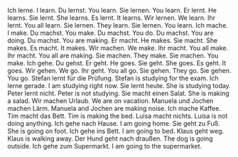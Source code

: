 Ich lerne.
I learn.
Du lernst.
You learn.
Sie lernen.
You learn.
Er lernt.
He learns.
Sie lernt.
She learns.
Es lernt.
It learns.
Wir lernen.
We learn.
Ihr lernt.
You all learn.
Sie lernen.
They learn.
Sie lernen.
You learn.
Ich mache.
I make.
Du machst.
You make.
Du machst.
You do.
Du machst.
You are doing.
Du machst.
You are making.
Er macht.
He makes.
Sie macht.
She makes.
Es macht.
It makes.
Wir machen.
We make.
Ihr macht.
You all make.
Ihr macht.
You all are making.
Sie machen.
They make.
Sie machen.
You make.
Ich gehe.
Du gehst.
Er geht.
He goes.
Sie geht.
She goes.
Es geht.
It goes.
Wir gehen.
We go.
Ihr geht.
You all go.
Sie gehen.
They go.
Sie gehen.
You go.
Stefan lernt für die Prüfung.
Stefan is studying for the exam.
Ich lerne gerade.
I am studying right now.
Sie lernt heute.
She is studying today.
Peter lernt nicht.
Peter is not studying.
Sie macht einen Salat.
She is making a salad.
Wir machen Urlaub.
We are on vacation.
Manuela und Jochen machen Lärm.
Manuela and Jochen are making noise.
Ich mache Kaffee.
Tim macht das Bett.
Tim is making the bed.
Luisa macht nichts.
Luisa is not doing anything.
Ich gehe nach Hause.
I am going home.
Sie geht zu Fuß.
She is going on foot.
Ich gehe ins Bett.
I am going to bed.
Klaus geht weg.
Klaus is walking away.
Der Hund geht nach draußen.
The dog is going outside.
Ich gehe zum Supermarkt.
I am going to the supermarket.
